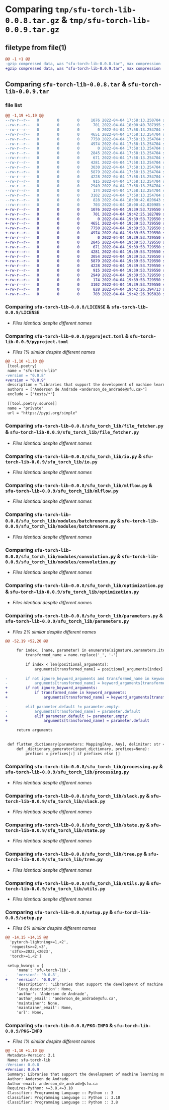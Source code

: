 # Comparing `tmp/sfu-torch-lib-0.0.8.tar.gz` & `tmp/sfu-torch-lib-0.0.9.tar.gz`

## filetype from file(1)

```diff
@@ -1 +1 @@
-gzip compressed data, was "sfu-torch-lib-0.0.8.tar", max compression
+gzip compressed data, was "sfu-torch-lib-0.0.9.tar", max compression
```

## Comparing `sfu-torch-lib-0.0.8.tar` & `sfu-torch-lib-0.0.9.tar`

### file list

```diff
@@ -1,19 +1,19 @@
--rw-r--r--   0        0        0     1076 2022-04-04 17:58:13.250704 sfu-torch-lib-0.0.8/LICENSE
--rw-r--r--   0        0        0      701 2022-04-04 18:00:40.787995 sfu-torch-lib-0.0.8/pyproject.toml
--rw-r--r--   0        0        0        0 2022-04-04 17:58:13.254704 sfu-torch-lib-0.0.8/sfu_torch_lib/__init__.py
--rw-r--r--   0        0        0     4651 2022-04-04 17:58:13.254704 sfu-torch-lib-0.0.8/sfu_torch_lib/file_fetcher.py
--rw-r--r--   0        0        0     7750 2022-04-04 17:58:13.254704 sfu-torch-lib-0.0.8/sfu_torch_lib/io.py
--rw-r--r--   0        0        0     4974 2022-04-04 17:58:13.254704 sfu-torch-lib-0.0.8/sfu_torch_lib/mlflow.py
--rw-r--r--   0        0        0        0 2022-04-04 17:58:13.254704 sfu-torch-lib-0.0.8/sfu_torch_lib/modules/__init__.py
--rw-r--r--   0        0        0     2845 2022-04-04 17:58:13.254704 sfu-torch-lib-0.0.8/sfu_torch_lib/modules/batchrenorm.py
--rw-r--r--   0        0        0      671 2022-04-04 17:58:13.254704 sfu-torch-lib-0.0.8/sfu_torch_lib/modules/convolution.py
--rw-r--r--   0        0        0     4281 2022-04-04 17:58:13.254704 sfu-torch-lib-0.0.8/sfu_torch_lib/optimization.py
--rw-r--r--   0        0        0     3030 2022-04-04 17:58:13.254704 sfu-torch-lib-0.0.8/sfu_torch_lib/parameters.py
--rw-r--r--   0        0        0     5879 2022-04-04 17:58:13.254704 sfu-torch-lib-0.0.8/sfu_torch_lib/processing.py
--rw-r--r--   0        0        0     4228 2022-04-04 17:58:13.254704 sfu-torch-lib-0.0.8/sfu_torch_lib/slack.py
--rw-r--r--   0        0        0      915 2022-04-04 17:58:13.254704 sfu-torch-lib-0.0.8/sfu_torch_lib/state.py
--rw-r--r--   0        0        0     2949 2022-04-04 17:58:13.254704 sfu-torch-lib-0.0.8/sfu_torch_lib/tree.py
--rw-r--r--   0        0        0      174 2022-04-04 17:58:13.254704 sfu-torch-lib-0.0.8/sfu_torch_lib/types.py
--rw-r--r--   0        0        0     3102 2022-04-04 17:58:13.254704 sfu-torch-lib-0.0.8/sfu_torch_lib/utils.py
--rw-r--r--   0        0        0      828 2022-04-04 18:00:42.020643 sfu-torch-lib-0.0.8/setup.py
--rw-r--r--   0        0        0      703 2022-04-04 18:00:42.020985 sfu-torch-lib-0.0.8/PKG-INFO
+-rw-r--r--   0        0        0     1076 2022-04-04 19:39:53.729550 sfu-torch-lib-0.0.9/LICENSE
+-rw-r--r--   0        0        0      701 2022-04-04 19:42:25.182789 sfu-torch-lib-0.0.9/pyproject.toml
+-rw-r--r--   0        0        0        0 2022-04-04 19:39:53.729550 sfu-torch-lib-0.0.9/sfu_torch_lib/__init__.py
+-rw-r--r--   0        0        0     4651 2022-04-04 19:39:53.729550 sfu-torch-lib-0.0.9/sfu_torch_lib/file_fetcher.py
+-rw-r--r--   0        0        0     7750 2022-04-04 19:39:53.729550 sfu-torch-lib-0.0.9/sfu_torch_lib/io.py
+-rw-r--r--   0        0        0     4974 2022-04-04 19:39:53.729550 sfu-torch-lib-0.0.9/sfu_torch_lib/mlflow.py
+-rw-r--r--   0        0        0        0 2022-04-04 19:39:53.729550 sfu-torch-lib-0.0.9/sfu_torch_lib/modules/__init__.py
+-rw-r--r--   0        0        0     2845 2022-04-04 19:39:53.729550 sfu-torch-lib-0.0.9/sfu_torch_lib/modules/batchrenorm.py
+-rw-r--r--   0        0        0      671 2022-04-04 19:39:53.729550 sfu-torch-lib-0.0.9/sfu_torch_lib/modules/convolution.py
+-rw-r--r--   0        0        0     4281 2022-04-04 19:39:53.729550 sfu-torch-lib-0.0.9/sfu_torch_lib/optimization.py
+-rw-r--r--   0        0        0     3054 2022-04-04 19:39:53.729550 sfu-torch-lib-0.0.9/sfu_torch_lib/parameters.py
+-rw-r--r--   0        0        0     5879 2022-04-04 19:39:53.729550 sfu-torch-lib-0.0.9/sfu_torch_lib/processing.py
+-rw-r--r--   0        0        0     4228 2022-04-04 19:39:53.729550 sfu-torch-lib-0.0.9/sfu_torch_lib/slack.py
+-rw-r--r--   0        0        0      915 2022-04-04 19:39:53.729550 sfu-torch-lib-0.0.9/sfu_torch_lib/state.py
+-rw-r--r--   0        0        0     2949 2022-04-04 19:39:53.729550 sfu-torch-lib-0.0.9/sfu_torch_lib/tree.py
+-rw-r--r--   0        0        0      174 2022-04-04 19:39:53.729550 sfu-torch-lib-0.0.9/sfu_torch_lib/types.py
+-rw-r--r--   0        0        0     3102 2022-04-04 19:39:53.729550 sfu-torch-lib-0.0.9/sfu_torch_lib/utils.py
+-rw-r--r--   0        0        0      828 2022-04-04 19:42:26.394713 sfu-torch-lib-0.0.9/setup.py
+-rw-r--r--   0        0        0      703 2022-04-04 19:42:26.395028 sfu-torch-lib-0.0.9/PKG-INFO
```

### Comparing `sfu-torch-lib-0.0.8/LICENSE` & `sfu-torch-lib-0.0.9/LICENSE`

 * *Files identical despite different names*

### Comparing `sfu-torch-lib-0.0.8/pyproject.toml` & `sfu-torch-lib-0.0.9/pyproject.toml`

 * *Files 1% similar despite different names*

```diff
@@ -1,10 +1,10 @@
 [tool.poetry]
 name = "sfu-torch-lib"
-version = "0.0.8"
+version = "0.0.9"
 description = "Libraries that support the development of machine learning models in PyTorch."
 authors = ["Anderson de Andrade <anderson_de_andrade@sfu.ca>"]
 exclude = ["tests/*"]
 
 [[tool.poetry.source]]
 name = "private"
 url = "https://pypi.org/simple"
```

### Comparing `sfu-torch-lib-0.0.8/sfu_torch_lib/file_fetcher.py` & `sfu-torch-lib-0.0.9/sfu_torch_lib/file_fetcher.py`

 * *Files identical despite different names*

### Comparing `sfu-torch-lib-0.0.8/sfu_torch_lib/io.py` & `sfu-torch-lib-0.0.9/sfu_torch_lib/io.py`

 * *Files identical despite different names*

### Comparing `sfu-torch-lib-0.0.8/sfu_torch_lib/mlflow.py` & `sfu-torch-lib-0.0.9/sfu_torch_lib/mlflow.py`

 * *Files identical despite different names*

### Comparing `sfu-torch-lib-0.0.8/sfu_torch_lib/modules/batchrenorm.py` & `sfu-torch-lib-0.0.9/sfu_torch_lib/modules/batchrenorm.py`

 * *Files identical despite different names*

### Comparing `sfu-torch-lib-0.0.8/sfu_torch_lib/modules/convolution.py` & `sfu-torch-lib-0.0.9/sfu_torch_lib/modules/convolution.py`

 * *Files identical despite different names*

### Comparing `sfu-torch-lib-0.0.8/sfu_torch_lib/optimization.py` & `sfu-torch-lib-0.0.9/sfu_torch_lib/optimization.py`

 * *Files identical despite different names*

### Comparing `sfu-torch-lib-0.0.8/sfu_torch_lib/parameters.py` & `sfu-torch-lib-0.0.9/sfu_torch_lib/parameters.py`

 * *Files 2% similar despite different names*

```diff
@@ -52,19 +52,20 @@
 
     for index, (name, parameter) in enumerate(signature.parameters.items()):
         transformed_name = name.replace('_', '-')
 
         if index < len(positional_arguments):
             arguments[transformed_name] = positional_arguments[index]
 
-        if not ignore_keyword_arguments and transformed_name in keyword_arguments:
-            arguments[transformed_name] = keyword_arguments[transformed_name]
+        if not ignore_keyword_arguments:
+            if transformed_name in keyword_arguments:
+                arguments[transformed_name] = keyword_arguments[transformed_name]
 
-        elif parameter.default != parameter.empty:
-            arguments[transformed_name] = parameter.default
+            elif parameter.default != parameter.empty:
+                arguments[transformed_name] = parameter.default
 
     return arguments
 
 
 def flatten_dictionary(parameters: Mapping[Any, Any], delimiter: str = '/') -> Dict[str, Any]:
     def _dictionary_generator(input_dictionary, prefixes=None):
         prefixes = prefixes[:] if prefixes else []
```

### Comparing `sfu-torch-lib-0.0.8/sfu_torch_lib/processing.py` & `sfu-torch-lib-0.0.9/sfu_torch_lib/processing.py`

 * *Files identical despite different names*

### Comparing `sfu-torch-lib-0.0.8/sfu_torch_lib/slack.py` & `sfu-torch-lib-0.0.9/sfu_torch_lib/slack.py`

 * *Files identical despite different names*

### Comparing `sfu-torch-lib-0.0.8/sfu_torch_lib/state.py` & `sfu-torch-lib-0.0.9/sfu_torch_lib/state.py`

 * *Files identical despite different names*

### Comparing `sfu-torch-lib-0.0.8/sfu_torch_lib/tree.py` & `sfu-torch-lib-0.0.9/sfu_torch_lib/tree.py`

 * *Files identical despite different names*

### Comparing `sfu-torch-lib-0.0.8/sfu_torch_lib/utils.py` & `sfu-torch-lib-0.0.9/sfu_torch_lib/utils.py`

 * *Files identical despite different names*

### Comparing `sfu-torch-lib-0.0.8/setup.py` & `sfu-torch-lib-0.0.9/setup.py`

 * *Files 0% similar despite different names*

```diff
@@ -14,15 +14,15 @@
  'pytorch-lightning>=1,<2',
  'requests>=2,<3',
  's3fs>=2022,<2023',
  'torch>=1,<2']
 
 setup_kwargs = {
     'name': 'sfu-torch-lib',
-    'version': '0.0.8',
+    'version': '0.0.9',
     'description': 'Libraries that support the development of machine learning models in PyTorch.',
     'long_description': None,
     'author': 'Anderson de Andrade',
     'author_email': 'anderson_de_andrade@sfu.ca',
     'maintainer': None,
     'maintainer_email': None,
     'url': None,
```

### Comparing `sfu-torch-lib-0.0.8/PKG-INFO` & `sfu-torch-lib-0.0.9/PKG-INFO`

 * *Files 1% similar despite different names*

```diff
@@ -1,10 +1,10 @@
 Metadata-Version: 2.1
 Name: sfu-torch-lib
-Version: 0.0.8
+Version: 0.0.9
 Summary: Libraries that support the development of machine learning models in PyTorch.
 Author: Anderson de Andrade
 Author-email: anderson_de_andrade@sfu.ca
 Requires-Python: >=3.8,<=3.10
 Classifier: Programming Language :: Python :: 3
 Classifier: Programming Language :: Python :: 3.10
 Classifier: Programming Language :: Python :: 3.8
```

